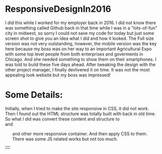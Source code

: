 # ResponsiveDesignIn2016
I did this while I worked for my employer back in 2016. 
I did not know there was something called Github back in that time while I was in a "lots-of-fun" city in midwest, so sorry I could not save my code for today but just some screen shot to give you an idea what I did and how it looked. The Full size version was not very outstanding, however, the mobile version was the key here because my boss was on her way to an important Agricultural Expo with some top level people from both enterprises and goverments in Chicago. And she needed something to show them on their smartphones. I was told to build these five days ahead. After tweaking the design with the other project manager, I finally devlivered it on time. It was not the most appealing look website but my boss was impressed!

# Some Details:
Initially, when I tried to make the site responsive in CSS, it did not work. Then I found out the HTML structure was totally built with <table> <td> <tr> back in old time. So what I did was convert these content and structure to <div> and <ul> and other more responsive container. And then apply CSS to them. There was some JS related works but not too much. 
